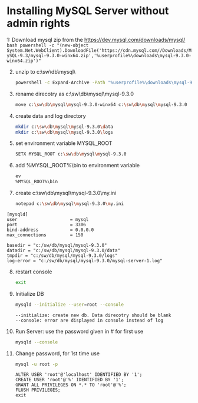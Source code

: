 # Installing MySQL Server without admin rights

1: Download mysql zip from the https://dev.mysql.com/downloads/mysql/
	```bash
	powershell -c "(new-object System.Net.WebClient).DownloadFile('https://cdn.mysql.com//Downloads/MySQL-9.3/mysql-9.3.0-winx64.zip','%userprofile%\downloads\mysql-9.3.0-winx64.zip')"
	```
	
2. unzip to c:\sw\db\mysql\
	```bash
	powershell -c Expand-Archive -Path "%userprofile%\downloads\mysql-9.3.0-winx64.zip" -DestinationPath "c:\sw\db\mysql"
	```
3. rename direcotry as c:\sw\db\mysql\mysql-9.3.0
	```bash
	move c:\sw\db\mysql\mysql-9.3.0-winx64 c:\sw\db\mysql\mysql-9.3.0
	```
4. create data and log directory
	```bash
	mkdir c:\sw\db\mysql\mysql-9.3.0\data
	mkdir c:\sw\db\mysql\mysql-9.3.0\logs
	```
5. set environment variable MYSQL_ROOT
	```bash
	SETX MYSQL_ROOT c:\sw\db\mysql\mysql-9.3.0
	```
6. add %MYSQL_ROOT%\bin to environment variable
	```bash
	ev
	%MYSQL_ROOT%\bin
	```
	
7. create c:\sw\db\mysql\mysql-9.3.0\my.ini
	```bash
	notepad c:\sw\db\mysql\mysql-9.3.0\my.ini
	```
```
[mysqld]
user                    = mysql
port                    = 3306
bind-address            = 0.0.0.0
max_connections         = 150

basedir = "c:/sw/db/mysql/mysql-9.3.0"
datadir = "c:/sw/db/mysql/mysql-9.3.0/data"
tmpdir = "c:/sw/db/mysql/mysql-9.3.0/logs"
log-error = "c:/sw/db/mysql/mysql-9.3.0/mysql-server-1.log"
```

8. restart console
	```bash
	exit
	```

9. Initialize DB
	```bash
	mysqld --initialize --user=root --console
	```
	```
	--initialize: create new db. Data direcotry should be blank
	--console: error are displayed in console instead of log
	```

10. Run Server: use the password given in # for first use
	```bash
	mysqld --console
	```

11. Change password, for 1st time use
	```bash
	mysql -u root -p
	```

	```mysql
	ALTER USER 'root'@'localhost' IDENTIFIED BY '1';
	CREATE USER 'root'@'%' IDENTIFIED BY '1';
	GRANT ALL PRIVILEGES ON *.* TO 'root'@'%';
	FLUSH PRIVILEGES;
	exit
	```
